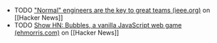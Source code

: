 - TODO ["Normal" engineers are the key to great teams (ieee.org)](https://news.ycombinator.com/item?id=43356995) on [[Hacker News]]
- TODO [Show HN: Bubbles, a vanilla JavaScript web game (ehmorris.com)](https://news.ycombinator.com/item?id=43355658) on [[Hacker News]]